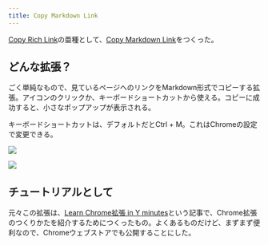 ```yaml
---
title: Copy Markdown Link
---
```

[Copy Rich Link](https://chrome.google.com/webstore/detail/copy-rich-link/hikiamlgpdcabppakpmemaofmkgknpea)の亜種として、[Copy Markdown Link](https://chrome.google.com/webstore/detail/copy-markdown-link/gkceaaphhbeanfciglgpffnncfpipjpa)をつくった。

どんな拡張？
------

ごく単純なもので、見ているページへのリンクをMarkdown形式でコピーする拡張。アイコンのクリックか、キーボードショートカットから使える。コピーに成功すると、小さなポップアップが表示される。

キーボードショートカットは、デフォルトだとCtrl + M。これはChromeの設定で変更できる。

![](https://lh4.googleusercontent.com/um7qxeWSorl-lE3HsQtQ8RUCTWF3t6DWeTh04T_Q8k8G2eTeptaqLTo-IJFsdyD2D9FeVBsWkhQLb1vSQexO2R2xRKq1DwCixhhshLitNkEulXuCfWo3I2hGwRkhTddazQiq8J-i-FwAA5lrs-lVMOrHwEHBichPYKce4joVt7q6BredRAq5rIvD4AYw)

![](https://lh6.googleusercontent.com/IunOMAhdZxF8bFU1_3tYMF6ClWVmqlTPtN3UuWQ7YolGCq2Ihe9gBmVJG75bBA8TZ_Ad245qTdYkSxI1Lyr6GhdqUUTnkxXyKHC6fPqK3NIVf8tK165TBPUWzg2nUBqUzQAMCqSWenJtnENtFjxpiZp_Qt4qeX4hLzfOE3DqsqyJ-YkMClADQQgRgc96)

チュートリアルとして
----------

元々この拡張は、[Learn Chrome拡張 in Y minutes](https://r7kamura.com/articles/2022-05-18-learn-chrome-extention-in-y-minutes)という記事で、Chrome拡張のつくりかたを紹介するためにつくったもの。よくあるものだけど、まずまず便利なので、Chromeウェブストアでも公開することにした。

